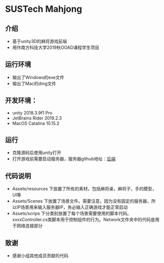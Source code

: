 # SUSTech Mahjong
## 介绍
- 基于unity3D的麻将游戏前端
- 用作南方科技大学2019秋OOAD课程学生项目

## 运行环境
- 输出了Windows的exe文件
- 输出了Mac的dmg文件

## 开发环境：
- unity 2018.3.9f1 Pro
- JetBrains Rider 2019.2.3
- MacOS Catalina 10.15.2

## 运行
- 克隆源码后使用unity打开
- 打开游戏前需要启动服务器，服务器github地址：[后端](https://github.com/DiogerChen/OOAD_Project)

## 代码说明
- Assets/resources 下放置了所有的素材，包括麻将桌，麻将子，手的模型，UI等
- Assets/Scenes 下放置了场景文件。需要注意，因为没有固定的服务器，所以IP场景用来输入服务器IP，务必输入正确游戏才能正常启动
- Assets/scrips 下分类别放置了每个场景需要使用的脚本代码。xxxxController.cs类脚本用于控制组件的行为。Network文件夹中的代码是用于网络连接部分

## 致谢
- 感谢小组其他成员贡献的代码
